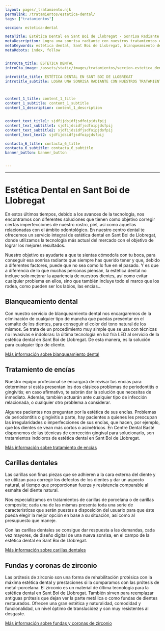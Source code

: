```yaml
---
layout: pages/_tratamiento.njk
permalink: /tratamientos/estetica-dental/
tags: ["tratamientos"]

seccion: estetica-dental

metaTitle: Estética Dental en Sant Boi de Llobregat - Sonrisa Radiante
metaDescription: Logra una sonrisa radiante con nuestros tratamientos de estética dental en Sant Boi de Llobregat. Blanqueamiento, carillas y más.
metaKeywords: estética dental, Sant Boi de Llobregat, blanqueamiento dental, carillas, encías
metaRobots: index, follow


introCta_title: ESTETICA DENTAL
introCta_image: /assets/static/images/tratamientos/seccion-estetica_dental.jpg

introtitle_title: ESTÉTICA DENTAL EN SANT BOI DE LLOBREGAT
introtitle_subtitle: LOGRA UNA SONRISA RADIANTE CON NUESTROS TRATAMIENTOS DE BLANQUEAMIENTO, CARILLAS Y MÁS.



content_1_title: content_1_title
content_1_subtitle: content_1_subtitle
content_1_description: content_1_description


content_text_title1: sjdfijdsidfjsdfoipjdsfpij
content_text_subtitle1: sjdfijdsidfjsdfoipjdsfpij
content_text_subtitle2: sjdfijdsidfjsdfoipjdsfpij
content_text_text2: sjdfijdsidfjsdfoipjdsfpij

contacta_6_title: contacta_6_title
contacta_6_subtitle: contacta_6_subtitle
banner_button: banner_button


---
```



___

# Estética Dental en Sant Boi de Llobregat

En estos últimos tiempos, debido a los avances de la tecnología, nos encontramos con diferentes soluciones que tienen como objetivo corregir ciertas imperfecciones de nuestro rostro, piel, así como aquellas relacionadas con el ámbito odontológico. En nuestro centro dental te ofrecemos un servicio integral de estética dental en Sant Boi de Llobregat, donde utilizamos la tecnología más actual del mercado con el objetivo de lograr los mejores resultados.

Nuestro objetivo es ayudarte a que te sientas cómodo/a con tu boca, para conseguir esa sonrisa radiante que siempre has querido tener y que, debido a diferentes factores, puede que no sea como lo fue en el pasado. Y es que a diferencia de lo que muchas personas piensan, la estética dental no incluye solo mejorar la apariencia de nuestros dientes, así como evitar cualquier problema en ellos, sino que también incluye todo el marco que los rodea, como pueden ser los labios, las encías...

## Blanqueamiento dental

Con nuestro servicio de blanqueamiento dental nos encargaremos de la eliminación de cualquier tipo de mancha que puedas presentar en el esmalte de los dientes, para conseguir el color del tono natural de los mismos. Se trata de un procedimiento muy simple que se usa con técnicas no invasivas e indoloras: la última tecnología en luz fría LED al servicio de la estética dental en Sant Boi de Llobregat. De esta manera, es la solución para cualquier tipo de cliente.

[Más información sobre blanqueamiento dental](#)

## Tratamiento de encías

Nuestro equipo profesional se encargará de revisar tus encías para determinar si estás presentan los dos clásicos problemas de periodontitis o gingivitis; en caso afirmativo, te sabrán dar la solución que necesitas de inmediato. Además, también actuarán ante cualquier tipo de infección relacionada, o cualquier otro problema a considerar.

Algunos pacientes nos preguntan por la estética de sus encías. Problemas de periodontitis o gingivitis a parte, hay pacientes a quienes les preocupan las irregularidades o imperfecciones de sus encías, que hacen, por ejemplo, que los dientes se vean más cortos o asimétricos. En Centre Dental Basté disponemos de las técnicas de corrección gingival para solucionarlo, son tratamientos indoloros de estética dental en Sant Boi de Llobregat.

[Más información sobre tratamiento de encías](#)

## Carillas dentales

Las carillas son finas piezas que se adhieren a la cara externa del diente y se utilizan para corregir los defectos de los dientes y dar un aspecto natural, al tiempo que proporcionan fuerza y resistencia comparable al esmalte del diente natural.

Nos especializamos en tratamientos de carillas de porcelana o de carillas composite; cada una de las mismas presenta toda una serie de características que serán puestas a disposición del usuario para que éste pueda elegir la mejor opción en base a su situación, así como al presupuesto que maneje.

Con las carillas dentales se consigue dar respuesta a las demandas, cada vez mayores, de diseño digital de una nueva sonrisa, en el campo de la estética dental en Sant Boi de Llobregat.

[Más información sobre carillas dentales](#)

## Fundas y coronas de zirconio

Las prótesis de zirconio son una forma de rehabilitación protésica con la máxima estética dental y prestaciones si la comparamos con las prótesis de metal-porcelana. El zirconio es un material de última tecnología para la estética dental en Sant Boi de Llobregat. También sirven para reemplazar antiguas prótesis que dejan ver la parte metálica o como fundas de dientes restaurados. Ofrecen una gran estética y naturalidad, comodidad y funcionalidad, un nivel óptimo de translucidez y son muy resistentes al desgaste.

[Más información sobre fundas y coronas de zirconio](#)
